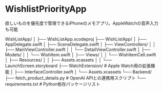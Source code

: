 # WishlistPriorityApp
欲しいものを優先度で管理できるiPhoneのメモアプリ。AppleWatchの音声入力も可能


WishListApp/
│
├── WishListApp.xcodeproj
├── WishListApp/
│   ├── AppDelegate.swift
│   ├── SceneDelegate.swift
│   ├── ViewControllers/
│   │   ├── MainViewController.swift
│   │   └── DetailViewController.swift
│   ├── Models/
│   │   └── WishItem.swift
│   ├── Views/
│   │   └── WishItemCell.swift
│   ├── Resources/
│   │   ├── Assets.xcassets
│   │   └── LaunchScreen.storyboard
├── WatchExtension/  # Apple Watch用の拡張機能
│   ├── InterfaceController.swift
│   └── Assets.xcassets
└── Backend/
    ├── fetch_product_details.py  # OpenAI APIとの連携用スクリプト
    └── requirements.txt  # Python依存パッケージリスト

